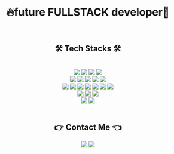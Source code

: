<div align="center">
  <h1>🔥future FULLSTACK developer🌱</h1>
</div>

<br />
<div align="center">
  <h2>🛠 Tech Stacks 🛠</h2>
</div>
<br/>
<div align="center">
  <a href="#" style="cursor:default"><img style="cursor:default" src="https://img.shields.io/badge/Java-007396?style=flat&logo=Java&logoColor=ffffff"/></a>
  <a href="#" style="cursor:default"><img style="cursor:default" src="https://img.shields.io/badge/Python-3776AB?style=flat&logo=Python&logoColor=ffffff"/></a>
  <a href="#" style="cursor:default"><img style="cursor:default" src="https://img.shields.io/badge/JavaScript-F7DF1E?style=flat&logo=JavaScript&logoColor=000000"/></a>
  <a href="#" style="cursor:default"><img style="cursor:default" src="https://img.shields.io/badge/TypeScript-3178C6?style=flat&logo=TypeScript&logoColor=ffffff"/></a>
<br/>
  <a href="#" style="cursor:default"><img style="cursor:default" src="https://img.shields.io/badge/Spring-6DB33F?style=flat&logo=Spring&logoColor=ffffff"/></a>
  <a href="#" style="cursor:default"><img style="cursor:default" src="https://img.shields.io/badge/Spring Boot-6DB33F?style=flat&logo=SpringBoot&logoColor=ffffff"/></a>
  <a href="#" style="cursor:default"><img style="cursor:default" src="https://img.shields.io/badge/Django-092E20?style=flat&logo=Django&logoColor=ffffff"/></a>
  <a href="#" style="cursor:default"><img style="cursor:default" src="https://img.shields.io/badge/Node.js-339933?style=flat&logo=Node.js&logoColor=ffffff"/></a>
  <a href="#" style="cursor:default"><img style="cursor:default" src="https://img.shields.io/badge/express-000000?style=flat&logo=Express&logoColor=ffffff"/></a>
<br/>
  <a href="#" style="cursor:default"><img style="cursor:default" src="https://img.shields.io/badge/HTML-E34F26?style=flat&logo=HTML5&logoColor=ffffff"/></a>
  <a href="#" style="cursor:default"><img style="cursor:default" src="https://img.shields.io/badge/CSS-1572B6?style=flat&logo=CSS3&logoColor=ffffff"/></a>
  <a href="#" style="cursor:default"><img style="cursor:default" src="https://img.shields.io/badge/Pug-A86454?style=flat&logo=Pug&logoColor=000000"/></a>
  <a href="#" style="cursor:default"><img style="cursor:default" src="https://img.shields.io/badge/TailwindCSS-06B6D4?style=flat&logo=TailwindCSS&logoColor=ffffff"/></a>
  <a href="#" style="cursor:default"><img style="cursor:default" src="https://img.shields.io/badge/Sass-CC6699?style=flat&logo=Sass&logoColor=ffffff"/></a>
  <a href="#" style="cursor:default"><img style="cursor:default" src="https://img.shields.io/badge/gulp-CF4647?style=flat&logo=gulp&logoColor=ffffff"/></a>
  <a href="#" style="cursor:default"><img style="cursor:default" src="https://img.shields.io/badge/Webpack-8DD6F9?style=flat&logo=Webpack&logoColor=ffffff"/></a>
<br/>
  <a href="#" style="cursor:default"><img style="cursor:default" src="https://img.shields.io/badge/React-61DAFB?style=flat&logo=React&logoColor=000000"/></a>
  <a href="#" style="cursor:default"><img style="cursor:default" src="https://img.shields.io/badge/Create React App-09D3AC?style=flat&logo=Create React App&logoColor=ffffff"/></a>
  <a href="#" style="cursor:default"><img style="cursor:default" src="https://img.shields.io/badge/Next.js-000000?style=flat&logo=Next.js&logoColor=ffffff"/></a>
<br/>
  <a href="#" style="cursor:default"><img style="cursor:default" src="https://img.shields.io/badge/PostgreSQL-4169E1?style=flat&logo=PostgreSQL&logoColor=ffffff"/></a>
  <a href="#" style="cursor:default"><img style="cursor:default" src="https://img.shields.io/badge/MongoDB-47A248?style=flat&logo=MongoDB&logoColor=ffffff"/></a>
</div>
<br/>
<div align="center">
  <h2>👉 Contact Me 👈</h2>
</div>
<div align="center">
  <a href="mailto:devcodeer@gmail.com" style="cursor:pointer"><img src="https://img.shields.io/badge/Gmail-EA4335?style=flat&logo=Gmail&logoColor=ffffff"/></a>
  <a target="_blank" href="https://codeer-kr.github.io/" style="cursor:pointer" ><img target="_blank" src="https://img.shields.io/badge/GitBlog-181717?style=flat&logo=GitHub&logoColor=ffffff"/></a>
</div>

